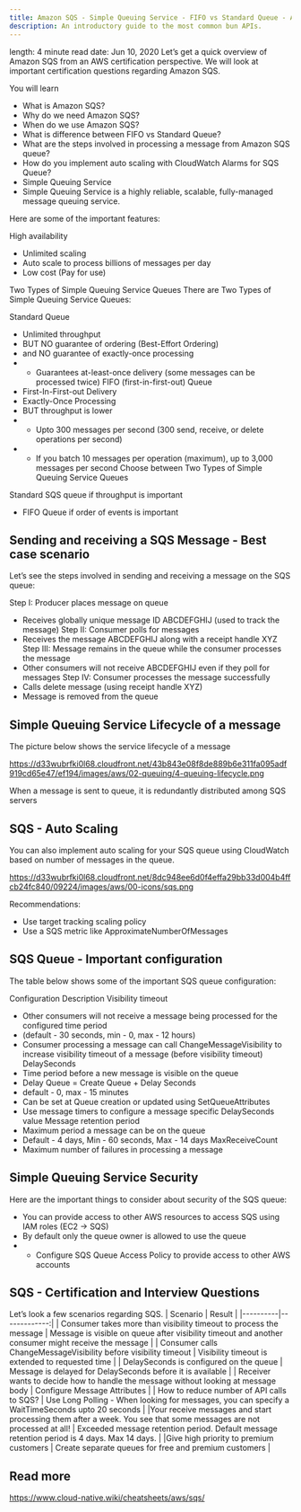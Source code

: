```yaml
---
title: Amazon SQS - Simple Queuing Service - FIFO vs Standard Queue - AWS Certification Cheat Sheet
description: An introductory guide to the most common bun APIs.
---
```

length: 4 minute read
date: Jun 10, 2020 
Let’s get a quick overview of Amazon SQS from an AWS certification perspective. We will look at important certification questions regarding Amazon SQS.

You will learn
- What is Amazon SQS?
- Why do we need Amazon SQS?
- When do we use Amazon SQS?
- What is difference between FIFO vs Standard Queue?
- What are the steps involved in processing a message from Amazon SQS queue?
- How do you implement auto scaling with CloudWatch Alarms for SQS Queue?
- Simple Queuing Service
- Simple Queuing Service is a highly reliable, scalable, fully-managed message queuing service.

Here are some of the important features:

High availability
- Unlimited scaling
- Auto scale to process billions of messages per day
- Low cost (Pay for use)


Two Types of Simple Queuing Service Queues
There are Two Types of Simple Queuing Service Queues:

Standard Queue
- Unlimited throughput
- BUT NO guarantee of ordering (Best-Effort Ordering)
- and NO guarantee of exactly-once processing
- - Guarantees at-least-once delivery (some messages can be processed twice)
FIFO (first-in-first-out) Queue
- First-In-First-out Delivery
- Exactly-Once Processing
- BUT throughput is lower
- - Upto 300 messages per second (300 send, receive, or delete operations per second)
- - If you batch 10 messages per operation (maximum), up to 3,000 messages per second
Choose between Two Types of Simple Queuing Service Queues

Standard SQS queue if throughput is important
- FIFO Queue if order of events is important


## Sending and receiving a SQS Message - Best case scenario

Let’s see the steps involved in sending and receiving a message on the SQS queue:

Step I: Producer places message on queue
- Receives globally unique message ID ABCDEFGHIJ (used to track the message)
Step II: Consumer polls for messages
- Receives the message ABCDEFGHIJ along with a receipt handle XYZ
Step III: Message remains in the queue while the consumer processes the message
- Other consumers will not receive ABCDEFGHIJ even if they poll for messages
Step IV: Consumer processes the message successfully
- Calls delete message (using receipt handle XYZ)
- Message is removed from the queue

## Simple Queuing Service Lifecycle of a message
The picture below shows the service lifecycle of a message

https://d33wubrfki0l68.cloudfront.net/43b843e08f8de889b6e311fa095adf919cd65e47/ef194/images/aws/02-queuing/4-queuing-lifecycle.png

When a message is sent to queue, it is redundantly distributed among SQS servers

## SQS - Auto Scaling
You can also implement auto scaling for your SQS queue using CloudWatch based on number of messages in the queue.

https://d33wubrfki0l68.cloudfront.net/8dc948ee6d0f4effa29bb33d004b4ffcb24fc840/09224/images/aws/00-icons/sqs.png
      

Recommendations:

- Use target tracking scaling policy
- Use a SQS metric like ApproximateNumberOfMessages

## SQS Queue - Important configuration
The table below shows some of the important SQS queue configuration:

Configuration	Description
Visibility timeout	
- Other consumers will not receive a message being processed for the configured time period 
- (default - 30 seconds, min - 0, max - 12 hours)
- Consumer processing a message can call ChangeMessageVisibility to increase visibility timeout of a message (before visibility timeout)
DelaySeconds	
- Time period before a new message is visible on the queue
- Delay Queue = Create Queue + Delay Seconds
- default - 0, max - 15 minutes
- Can be set at Queue creation or updated using SetQueueAttributes
- Use message timers to configure a message specific DelaySeconds value
Message retention period	
- Maximum period a message can be on the queue
- Default - 4 days, Min - 60 seconds, Max - 14 days
MaxReceiveCount	
- Maximum number of failures in processing a message

## Simple Queuing Service Security
  

Here are the important things to consider about security of the SQS queue:

- You can provide access to other AWS resources to access SQS using IAM roles (EC2 -> SQS)
- By default only the queue owner is allowed to use the queue
- - Configure SQS Queue Access Policy to provide access to other AWS accounts

## SQS - Certification and Interview Questions

Let’s look a few scenarios regarding SQS.
| Scenario |      Result   |
|----------|-------------:|
| Consumer takes more than visibility timeout to process the message |  Message is visible on queue after visibility timeout and another consumer might receive the message |
| Consumer calls ChangeMessageVisibility before visibility timeout | Visibility timeout is extended to requested time  |
| DelaySeconds is configured on the queue | Message is delayed for DelaySeconds before it is available |
|	Receiver wants to decide how to handle the message without looking at message body | Configure Message Attributes |
| How to reduce number of API calls to SQS? |	Use Long Polling - When looking for messages, you can specify a WaitTimeSeconds upto 20 seconds | 
|Your receive messages and start processing them after a week. You see that some messages are not processed at all! |  Exceeded message retention period. Default message retention period is 4 days. Max 14 days. |
|Give high priority to premium customers	| Create separate queues for free and premium customers |


## Read more

https://www.cloud-native.wiki/cheatsheets/aws/sqs/	

	
